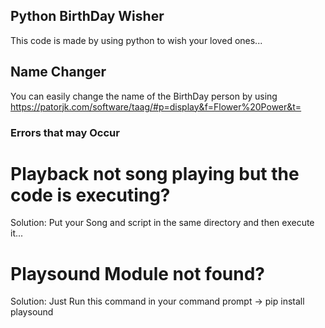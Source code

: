 ## Python BirthDay Wisher
   This code is made by using python to wish your loved ones... 

## Name Changer
  You can easily change the name of the BirthDay person by using https://patorjk.com/software/taag/#p=display&f=Flower%20Power&t= 

### Errors that may Occur

# Playback not song playing but the code is executing?
Solution: Put your Song and script in the same directory and then execute it...

# Playsound Module not found?
Solution: Just Run this command in your command prompt -> <mono> pip install playsound </mono>
